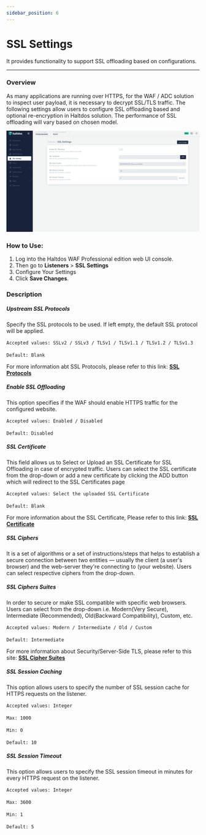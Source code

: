 ```yaml
---
sidebar_position: 6
---
```




# SSL Settings


It provides functionality to support SSL offloading based on configurations.

---

### Overview

As many applications are running over HTTPS, for the WAF / ADC solution to inspect user payload, it is necessary to decrypt SSL/TLS traffic. The following settings allow users to configure SSL offloading based and optional re-encryption in Haltdos solution. The performance of SSL offloading will vary based on chosen model.

![SSL Settings](/img/pro-waf/docs/ssl_settings.png)


### How to Use:
1. Log into the Haltdos WAF Professional edition web UI console.
2. Then go to **Listeners** > **SSL Settings** 
3. Configure Your Settings 
4. Click **Save Changes**. 

### **Description**

##### **Upstream SSL Protocols**
Specify the SSL protocols to be used. If left empty, the default SSL protocol will be applied.

    Accepted values: SSLv2 / SSLv3 / TLSv1 / TLSv1.1 / TLSv1.2 / TLSv1.3

    Default: Blank  

For more information abt SSL Protocols, please refer to this link: [**SSL Protocols**](https://en.wikipedia.org/wiki/Transport_Layer_Security)

##### **Enable SSL Offloading**
This option specifies if the WAF should enable HTTPS traffic for the configured website.

    Accepted values: Enabled / Disabled

    Default: Disabled  

##### **SSL Certificate**
This field allows us to Select or Upload an SSL Certificate for SSL Offloading in case of encrypted traffic. Users can select the SSL certificate from the drop-down or add a new certificate by clicking the ADD button which will redirect to the SSL Certificates page

    Accepted values: Select the uploaded SSL Certificate 

    Default: Blank  

For more information about the SSL Certificate, Please refer to this link: [**SSL Certificate**](https://www.digicert.com/what-is-an-ssl-certificate)

##### **SSL Ciphers**
It is a set of algorithms or a set of instructions/steps that helps to establish a secure connection between two entities — usually the client (a user's browser) and the web-server they're connecting to (your website). Users can select respective ciphers from the drop-down.

##### **SSL Ciphers Suites**
In order to secure or make SSL compatible with specific web browsers. Users can select from the drop-down i.e. Modern(Very Secure), Intermediate (Recommended),  Old(Backward Compatibility), Custom, etc.

    Accepted values: Modern / Intermediate / Old / Custom 

    Default: Intermediate  

For more information about Security/Server-Side TLS, please refer to this site: [**SSL Cipher Suites**](https://wiki.mozilla.org/Security/Server_Side_TLS)

##### **SSL Session Caching**
This option allows users to specify the number of SSL session cache for HTTPS requests on the listener.

    Accepted values: Integer
    
    Max: 1000

    Min: 0
    
    Default: 10  

##### **SSL Session Timeout**
This option allows users to specify the SSL session timeout in minutes for every HTTPS request on the listener.

    Accepted values: Integer
    
    Max: 3600

    Min: 1
    
    Default: 5  
